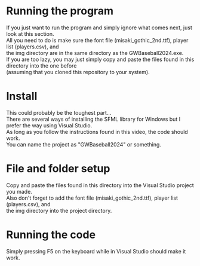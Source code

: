 # Running the program
If you just want to run the program and simply ignore what comes next, just look at this section. <br>
All you need to do is make sure the font file (misaki_gothic_2nd.ttf), player list (players.csv), and <br>
the img directory are in the same directory as the GWBaseball2024.exe. <br>
If you are too lazy, you may just simply copy and paste the files found in this directory into the one before <br>
(assuming that you cloned this repository to your system).

# Install
This could probably be the toughest part... <br>
There are several ways of installing the SFML library for Windows but I prefer the way using Visual Studio. <br>
As long as you follow the instructions found in this video, the code should work. <br>
You can name the project as "GWBaseball2024" or something. 

# File and folder setup
Copy and paste the files found in this directory into the Visual Studio project you made. <br>
Also don't forget to add the font file (misaki_gothic_2nd.ttf), player list (players.csv), and <br>
the img directory into the project directory.

# Running the code
Simply pressing F5 on the keyboard while in Visual Studio should make it work.
